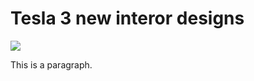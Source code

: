 <!DOCTYPE html>
<html>
<title>Latest updates</title>
<body>

<h1>Tesla 3 new interor designs</h1>
<img src="https://www.google.ie/url?sa=i&rct=j&q=&esrc=s&source=images&cd=&cad=rja&uact=8&ved=0ahUKEwjLs8D5v-3WAhUGAcAKHcNNA5MQjRwIBw&url=http%3A%2F%2Fwww.stuff.co.nz%2Fmotoring%2Fnews%2F65676716%2Fwhy-the-car-interior-is-set-to-change&psig=AOvVaw3pfmCUoNLnR_1U7McI_Mz7&ust=1507979638947063">

<p>This is a paragraph.</p>



</body>
</html>

